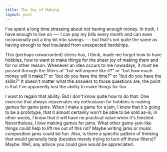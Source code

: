 ```yaml
---
title: The Joy of Making
layout: post
---
```


I've spent a long time stressing about not having enough money. In truth, I have enough to live on --- I can pay my bills every month and can even occasionally put a tiny bit into savings --- but that's not quite the same as having enough to feel insulated from unexpected hardships.

This (perhaps unwarranted) stress has, I think, made me forget how to have hobbies, how to want to make things for the sheer joy of making them and for no other reason. Whenever an idea occurs to me nowadays, it _must_ be passed through the filters of "but will anyone like it?" or "but how much money will it make?" or "but do you have the time?" or "but do you have the skills?" It doesn't matter what the answers to those questions are; the point is that I've apparently lost the ability to make things for fun.

I want to regain that ability. But I don't know quite how to do that. One exercise that always rejuvenates my enthusiasm for hobbies is making games for game jams. When I make a game for a jam, I know that it's going to be a prototype, that it almost certainly won't be able to be sold as-is; in other words, I know that it will have no practical value when it's finished. Nevertheless, I _love_ making games for jams. What other game-jam-like things could help to lift me out of this rut? Maybe writing jams or music composition jams could be fun. Also, is there a specific pattern of thinking that would generally help (besides merely trying to turn off those filters)? Maybe. Well, any advice you could give would be appreciated.
